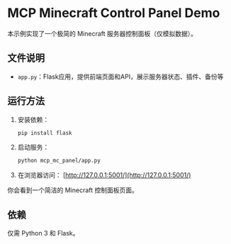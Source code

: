 # MCP Minecraft Control Panel Demo

本示例实现了一个极简的 Minecraft 服务器控制面板（仅模拟数据）。

## 文件说明
- `app.py`：Flask应用，提供前端页面和API，展示服务器状态、插件、备份等

## 运行方法

1. 安装依赖：
   ```bash
   pip install flask
   ```
2. 启动服务：
   ```bash
   python mcp_mc_panel/app.py
   ```
3. 在浏览器访问：
   [http://127.0.0.1:5001/](http://127.0.0.1:5001/)

你会看到一个简洁的 Minecraft 控制面板页面。

## 依赖
仅需 Python 3 和 Flask。 